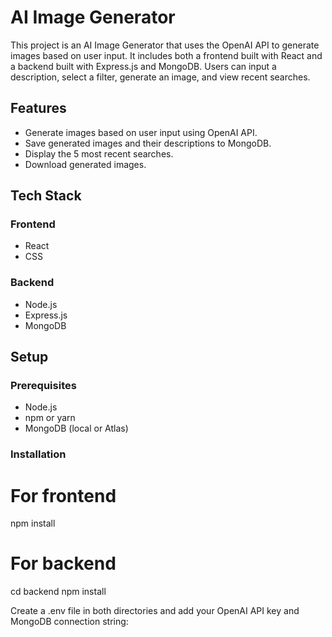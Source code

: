 # AI Image Generator

This project is an AI Image Generator that uses the OpenAI API to generate images based on user input. It includes both a frontend built with React and a backend built with Express.js and MongoDB. Users can input a description, select a filter, generate an image, and view recent searches.

## Features

- Generate images based on user input using OpenAI API.
- Save generated images and their descriptions to MongoDB.
- Display the 5 most recent searches.
- Download generated images.

## Tech Stack

### Frontend
- React
- CSS

### Backend
- Node.js
- Express.js
- MongoDB

## Setup

### Prerequisites

- Node.js
- npm or yarn
- MongoDB (local or Atlas)

### Installation

# For frontend
npm install

# For backend
cd backend
npm install

Create a .env file in both directories and add your OpenAI API key and MongoDB connection string:
